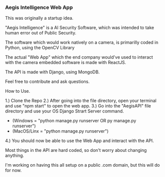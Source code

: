 ### Aegis Intelligence Web App

This was originally a startup idea.

"Aegis Intelligence" is a AI Security Software, which was intended to take human error out of Public Security. 

The software which would work natively on a camera, is primarilly coded in Python, using the OpenCV Library

The actual "Web App" which the end company would've used to interact with the camera embedded software is made with ReactJS.

The API is made with Django, using MongoDB.

Feel free to contribute and ask questions.

How to Use.

1.) Clone the Repo
2.) After going into the file directory, open your terminal and use "npm start" to open the web app.
3.) Go into the "AegisAPI" file directory and use your OS Django Strart Server command.
- (Windows = "python manage.py runserver OR py manage.py runserver")
- (MacOS/Linx = "python manage.py runserver")

4.) You should now be able to use the Web App and interact with the API.

Most things in the API are hard coded, so don't worry about changing anything.

I'm working on having this all setup on a public .com domain, but this will do for now.
